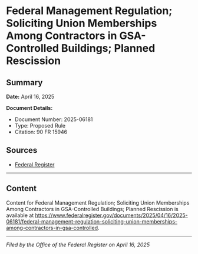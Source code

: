 # Federal Management Regulation; Soliciting Union Memberships Among Contractors in GSA-Controlled Buildings; Planned Rescission

## Summary

**Date:** April 16, 2025

**Document Details:**
- Document Number: 2025-06181
- Type: Proposed Rule
- Citation: 90 FR 15946

## Sources
- [Federal Register](https://www.federalregister.gov/documents/2025/04/16/2025-06181/federal-management-regulation-soliciting-union-memberships-among-contractors-in-gsa-controlled)

---

## Content

Content for Federal Management Regulation; Soliciting Union Memberships Among Contractors in GSA-Controlled Buildings; Planned Rescission is available at https://www.federalregister.gov/documents/2025/04/16/2025-06181/federal-management-regulation-soliciting-union-memberships-among-contractors-in-gsa-controlled.

---

*Filed by the Office of the Federal Register on April 16, 2025*
